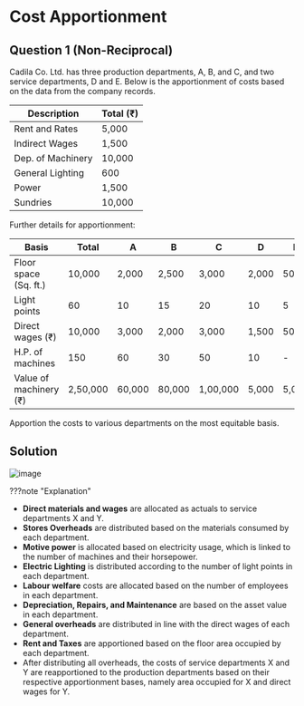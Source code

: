 # Cost Apportionment 


## Question 1 (Non-Reciprocal)
Cadila Co. Ltd. has three production departments, A, B, and C, and two service departments, D and E. Below is the apportionment of costs based on the data from the company records.


| Description            | Total (₹) | 
|------------------------|-----------|
| Rent and Rates         | 5,000     |       |       |       |       |       |
| Indirect Wages         | 1,500     |       |       |       |       |       |
| Dep. of Machinery      | 10,000    |       |       |       |       |       |
| General Lighting       | 600       |       |       |       |       |       |
| Power                  | 1,500     |       |       |       |       |       |
| Sundries               | 10,000    |       |       |       |       |       |

Further details for apportionment:

| Basis                  | Total     | A       | B       | C       | D       | E       |
|------------------------|-----------|---------|---------|---------|---------|---------|
| Floor space (Sq. ft.)  | 10,000    | 2,000   | 2,500   | 3,000   | 2,000   | 500     |
| Light points           | 60        | 10      | 15      | 20      | 10      | 5       |
| Direct wages (₹)       | 10,000    | 3,000   | 2,000   | 3,000   | 1,500   | 500     |
| H.P. of machines       | 150       | 60      | 30      | 50      | 10      | -       |
| Value of machinery (₹) | 2,50,000  | 60,000  | 80,000  | 1,00,000| 5,000   | 5,000   |

Apportion the costs to various departments on the most equitable basis.

## Solution
![image](https://github.com/Collegehive/Notes/assets/159722383/2220f12c-b62a-4b1e-b281-45c29eda87de)


???note "Explanation"
  
  - **Direct materials and wages** are allocated as actuals to service departments X and Y.
  - **Stores Overheads** are distributed based on the materials consumed by each department.
  - **Motive power** is allocated based on electricity usage, which is linked to the number of machines and their horsepower.
  - **Electric Lighting** is distributed according to the number of light points in each department.
  - **Labour welfare** costs are allocated based on the number of employees in each department.
  - **Depreciation, Repairs, and Maintenance** are based on the asset value in each department.
  - **General overheads** are distributed in line with the direct wages of each department.
  - **Rent and Taxes** are apportioned based on the floor area occupied by each department.
  - After distributing all overheads, the costs of service departments X and Y are reapportioned to the production departments based on their respective apportionment bases, namely area occupied for X and direct wages for Y.
